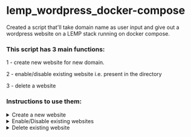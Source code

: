# lemp_wordpress_docker-compose
Created a script that'll take domain name as user input and give out a wordpress website on a LEMP stack running on docker compose.

### This script has 3 main functions:
  1 - create new website for new domain.

  2 - enable/disable existing website i.e. present in the directory
  
  3 - delete a website

### Instructions to use them:
<details>

<summary>Create a new website</summary>

Step 1 - Run this command while you are inside this folder
```bash 
bash main_script.sh domain 
```
![Alt Running the script](https://github.com/dev4901/lemp_wordpress_docker-compose/blob/master/readme_pictures/f1-s1-1.png)

Step 2a - If you've docker installed on your system, then you'll get the option to enter domain name for your website. Like this

![Alt Running the script](https://github.com/dev4901/lemp_wordpress_docker-compose/blob/master/readme_pictures/f1-s1-2.png)

Step 2b - If you dont have docker installed on the system, it'll install it for you.

![Alt Running the script](https://github.com/dev4901/lemp_wordpress_docker-compose/blob/master/readme_pictures/f1-s2-1.png)
![Alt Running the script](https://github.com/dev4901/lemp_wordpress_docker-compose/blob/master/readme_pictures/f1-s2-2.png)
</details>

<details> 
<summary>Enable/Disable existing websites</summary>
</details>

<details> 
<summary>Delete existing website</summary>
</details>
